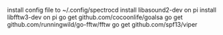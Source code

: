 install config file to ~/.config/spectrocd
install libasound2-dev on pi
install libfftw3-dev on pi
go get github.com/cocoonlife/goalsa
go get github.com/runningwild/go-fftw/fftw
go get github.com/spf13/viper
